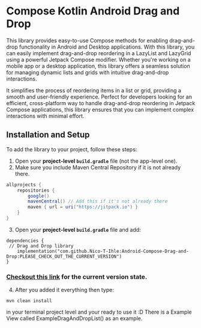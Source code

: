 # Compose Kotlin Android Drag and Drop

This library provides easy-to-use Compose methods for enabling drag-and-drop functionality in Android and Desktop applications. With this library, you can easily implement drag-and-drop reordering in a LazyList and LazyGrid using a powerful Jetpack Compose modifier. Whether you're working on a mobile app or a desktop application, this library offers a seamless solution for managing dynamic lists and grids with intuitive drag-and-drop interactions.

It simplifies the process of reordering items in a list or grid, providing a smooth and user-friendly experience. Perfect for developers looking for an efficient, cross-platform way to handle drag-and-drop reordering in Jetpack Compose applications, this library ensures that you can implement complex interactions with minimal effort.


## Installation and Setup

To add the library to your project, follow these steps:

1. Open your **project-level `build.gradle`** file (not the app-level one).
2. Make sure you include Maven Central Repository if it is not already there.

```gradle
allprojects {
    repositories {
        google()
        mavenCentral() // Add this if it's not already there
        maven { url = uri("https://jitpack.io") }
    }
}

```
3.  Open your **project-level `build.gradle`** file and add:
```
dependencies {
 // Drag and Drop library
    implementation("com.github.Nico-T-Ihle:Android-Compose-Drag-and-Drop:PLEASE_CHECK_OUT_THE_CURRENT_VERSION")
}
```
### [Checkout this link](https://jitpack.io/#Nico-T-Ihle/Android-Compose-Drag-and-Drop) for the current version state.

4. After you added it everything then type:
```
mvn clean install

```
in your terminal project level and your ready to use it :D There is a Example View called ExampleDragAndDropList() as an example.
